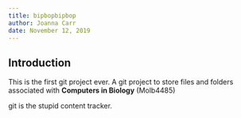 ```yaml
---
title: bipbopbipbop
author: Joanna Carr
date: November 12, 2019
---
```


## Introduction

This is the first git project ever. A git project to store files and folders associated with **Computers in Biology**
(Molb4485)

git is the stupid content tracker.

